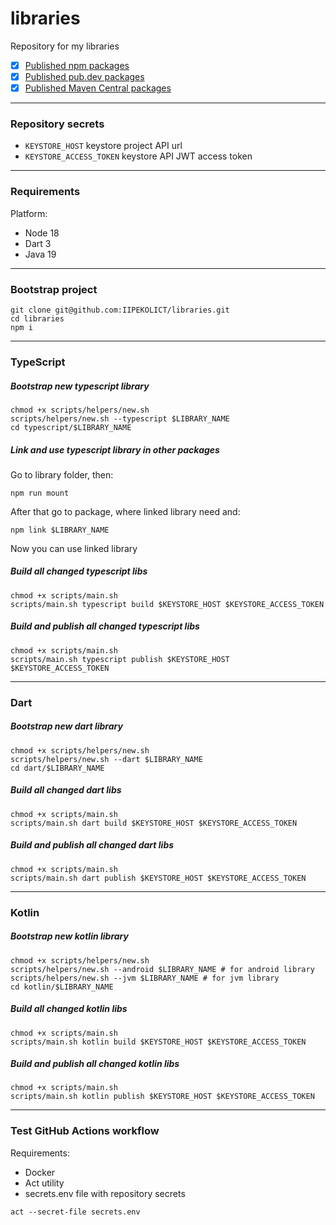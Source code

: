 # libraries
Repository for my libraries

- [x] [Published npm packages](https://www.npmjs.com/search?q=%40evgenii-shcherbakov)
- [x] [Published pub.dev packages](https://pub.dev/packages?q=publisher%3Aiipekolict.infinityfreeapp.com)
- [x] [Published Maven Central packages](https://central.sonatype.com/search?smo=true&q=io.github.evgenii-shcherbakov)

---

### Repository secrets

- `KEYSTORE_HOST` keystore project API url
- `KEYSTORE_ACCESS_TOKEN` keystore API JWT access token

---

### Requirements

Platform:

- Node 18
- Dart 3
- Java 19

---

### Bootstrap project

```shell
git clone git@github.com:IIPEKOLICT/libraries.git
cd libraries
npm i
```

---

### TypeScript

##### Bootstrap new typescript library

```shell
chmod +x scripts/helpers/new.sh
scripts/helpers/new.sh --typescript $LIBRARY_NAME
cd typescript/$LIBRARY_NAME
```

##### Link and use typescript library in other packages

Go to library folder, then:

```shell
npm run mount
```

After that go to package, where linked library need and:

```shell
npm link $LIBRARY_NAME
```

Now you can use linked library

##### Build all changed typescript libs

```shell
chmod +x scripts/main.sh
scripts/main.sh typescript build $KEYSTORE_HOST $KEYSTORE_ACCESS_TOKEN
```

##### Build and publish all changed typescript libs

```shell
chmod +x scripts/main.sh
scripts/main.sh typescript publish $KEYSTORE_HOST $KEYSTORE_ACCESS_TOKEN
```

---

### Dart

##### Bootstrap new dart library

```shell
chmod +x scripts/helpers/new.sh
scripts/helpers/new.sh --dart $LIBRARY_NAME
cd dart/$LIBRARY_NAME
```

##### Build all changed dart libs

```shell
chmod +x scripts/main.sh
scripts/main.sh dart build $KEYSTORE_HOST $KEYSTORE_ACCESS_TOKEN
```

##### Build and publish all changed dart libs

```shell
chmod +x scripts/main.sh
scripts/main.sh dart publish $KEYSTORE_HOST $KEYSTORE_ACCESS_TOKEN
```

---

### Kotlin

##### Bootstrap new kotlin library

```shell
chmod +x scripts/helpers/new.sh
scripts/helpers/new.sh --android $LIBRARY_NAME # for android library
scripts/helpers/new.sh --jvm $LIBRARY_NAME # for jvm library
cd kotlin/$LIBRARY_NAME
```

##### Build all changed kotlin libs

```shell
chmod +x scripts/main.sh
scripts/main.sh kotlin build $KEYSTORE_HOST $KEYSTORE_ACCESS_TOKEN
```

##### Build and publish all changed kotlin libs

```shell
chmod +x scripts/main.sh
scripts/main.sh kotlin publish $KEYSTORE_HOST $KEYSTORE_ACCESS_TOKEN
```

---

### Test GitHub Actions workflow

Requirements:
- Docker
- Act utility
- secrets.env file with repository secrets

```shell
act --secret-file secrets.env
```
